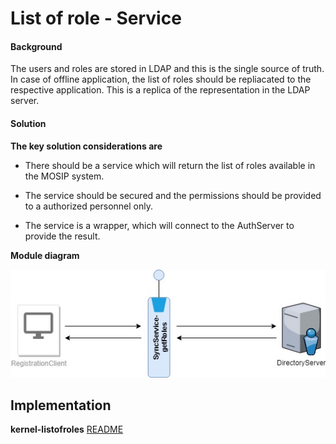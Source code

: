 ﻿# List of role - Service

#### Background

The users and roles are stored in LDAP and this is the single source of truth. In case of offline application, the list of roles should be repliacated to the respective application. This is a replica of the representation in the LDAP server.  

#### Solution



**The key solution considerations are**


- There should be a service which will return the list of roles available in the MOSIP system.


- The service should be secured and the permissions should be provided to a authorized personnel only.


- The service is a wrapper, which will connect to the AuthServer to provide the result.



**Module diagram**



![Module Diagram](_images/List_of_roles.jpg)



## Implementation


**kernel-listofroles** [README](../../kernel/list-of-roles/README.md)
